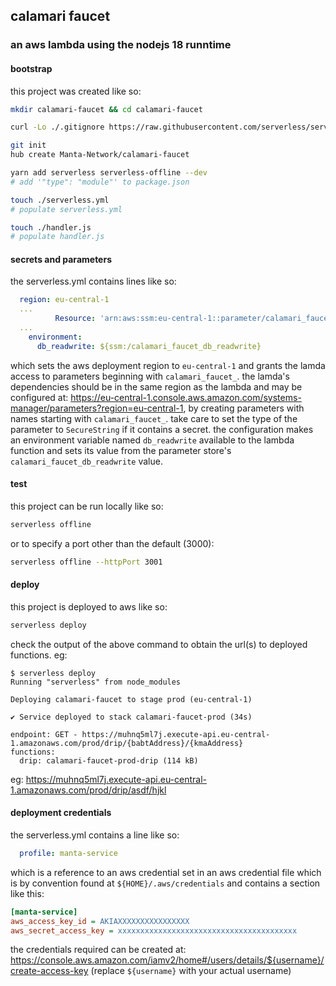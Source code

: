 ## calamari faucet
### an aws lambda using the nodejs 18 runntime

#### bootstrap
this project was created like so:

```bash
mkdir calamari-faucet && cd calamari-faucet

curl -Lo ./.gitignore https://raw.githubusercontent.com/serverless/serverless-starter/master/.gitignore

git init
hub create Manta-Network/calamari-faucet

yarn add serverless serverless-offline --dev
# add '"type": "module"' to package.json

touch ./serverless.yml
# populate serverless.yml

touch ./handler.js
# populate handler.js
```

#### secrets and parameters

the serverless.yml contains lines like so:

```yml
  region: eu-central-1
  ...
          Resource: 'arn:aws:ssm:eu-central-1::parameter/calamari_faucet_*'
  ...
    environment:
      db_readwrite: ${ssm:/calamari_faucet_db_readwrite}
```

which sets the aws deployment region to `eu-central-1` and grants the lamda access to parameters beginning with `calamari_faucet_`. the lamda's dependencies should be in the same region as the lambda and may be configured at: https://eu-central-1.console.aws.amazon.com/systems-manager/parameters?region=eu-central-1, by creating parameters with names starting with `calamari_faucet_`. take care to set the type of the parameter to `SecureString` if it contains a secret. the configuration makes an environment variable named `db_readwrite` available to the lambda function and sets its value from the parameter store's `calamari_faucet_db_readwrite` value.

#### test
this project can be run locally like so:

```bash
serverless offline
```

or to specify a port other than the default (3000):

```bash
serverless offline --httpPort 3001
```

#### deploy
this project is deployed to aws like so:

```bash
serverless deploy
```

check the output of the above command to obtain the url(s) to deployed functions. eg:

```
$ serverless deploy
Running "serverless" from node_modules

Deploying calamari-faucet to stage prod (eu-central-1)

✔ Service deployed to stack calamari-faucet-prod (34s)

endpoint: GET - https://muhnq5ml7j.execute-api.eu-central-1.amazonaws.com/prod/drip/{babtAddress}/{kmaAddress}
functions:
  drip: calamari-faucet-prod-drip (114 kB)
```

eg: https://muhnq5ml7j.execute-api.eu-central-1.amazonaws.com/prod/drip/asdf/hjkl

#### deployment credentials

the serverless.yml contains a line like so:

```yml
  profile: manta-service
```

which is a reference to an aws credential set in an aws credential file which is by convention found at `${HOME}/.aws/credentials` and contains a section like this:

```ini
[manta-service]
aws_access_key_id = AKIAXXXXXXXXXXXXXXXX
aws_secret_access_key = xxxxxxxxxxxxxxxxxxxxxxxxxxxxxxxxxxxxxxxx
```
 
the credentials required can be created at: https://console.aws.amazon.com/iamv2/home#/users/details/${username}/create-access-key (replace `${username}` with your actual username)
